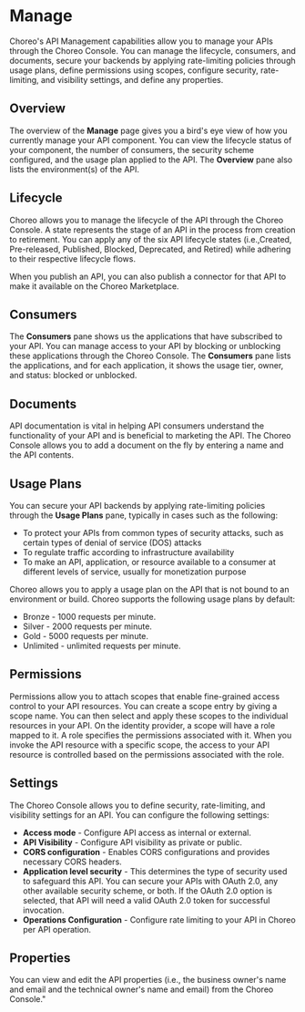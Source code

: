 # Manage

Choreo's API Management capabilities allow you to manage your APIs through the Choreo Console. You can manage the lifecycle, consumers, and documents, secure your backends by applying rate-limiting policies through usage plans, define permissions using scopes, configure security, rate-limiting, and visibility settings, and define any properties. 

## Overview

The overview of the **Manage** page gives you a bird's eye view of how you currently manage your API component. You can view the lifecycle status of your component, the number of consumers, the security scheme configured, and the usage plan applied to the API. The **Overview** pane also lists the environment(s) of the API.

## Lifecycle

Choreo allows you to manage the lifecycle of the API through the Choreo Console. A state represents the stage of an API in the process from creation to retirement. You can apply any of the six API lifecycle states (i.e.,Created, Pre-released, Published, Blocked, Deprecated, and Retired) while adhering to their respective lifecycle flows.

When you publish an API, you can also publish a connector for that API to make it available on the Choreo Marketplace.

## Consumers

The **Consumers** pane shows us the applications that have subscribed to your API. You can manage access to your API by blocking or unblocking these applications through the Choreo Console. The **Consumers** pane lists the applications, and for each application, it shows the usage tier, owner, and status: blocked or unblocked. 

## Documents

API documentation is vital in helping API consumers understand the functionality of your API and is beneficial to marketing the API. The Choreo Console allows you to add a document on the fly by entering a name and the API contents. 

## Usage Plans

You can secure your API backends by applying rate-limiting policies through the **Usage Plans** pane, typically in cases such as the following: 

- To protect your APIs from common types of security attacks, such as certain types of denial of service (DOS) attacks
- To regulate traffic according to infrastructure availability
- To make an API, application, or resource available to a consumer at different levels of service, usually for monetization purpose

Choreo allows you to apply a usage plan on the API that is not bound to an environment or build. Choreo supports the following usage plans by default:

- Bronze - 1000 requests per minute.
- Silver - 2000 requests per minute.
- Gold - 5000 requests per minute.
- Unlimited - unlimited requests per minute.

## Permissions

Permissions allow you to attach scopes that enable fine-grained access control to your API resources. You can create a scope entry by giving a scope name. You can then select and apply these scopes to the individual resources in your API. On the identity provider, a scope will have a role mapped to it. A role specifies the permissions associated with it. When you invoke the API resource with a specific scope, the access to your API resource is controlled based on the permissions associated with the role. 

## Settings

The Choreo Console allows you to define security, rate-limiting, and visibility settings for an API. You can configure the following settings: 

- **Access mode** - Configure API access as internal or external. 
- **API Visibility** - Configure API visibility as private or public.
- **CORS configuration** - Enables CORS configurations and provides necessary CORS headers.
- **Application level security** - This determines the type of security used to safeguard this API.  You can secure your APIs with OAuth 2.0, any other available security scheme, or both. If the OAuth 2.0 option is selected, that API will need a valid OAuth 2.0 token for successful invocation.
- **Operations Configuration** - Configure rate limiting to your API in Choreo per API operation.

## Properties

You can view and edit the API properties (i.e., the business owner's name and email and the technical owner's name and email) from the Choreo Console."
